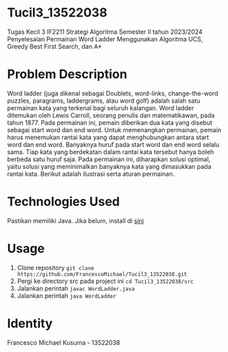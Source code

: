 # Tucil3_13522038
Tugas Kecil 3 IF2211 Strategi Algoritma Semester II tahun 2023/2024 Penyelesaian Permainan Word Ladder Menggunakan Algoritma UCS, Greedy Best First Search, dan A*

# Problem Description
Word ladder (juga dikenal sebagai Doublets, word-links, change-the-word puzzles, paragrams, laddergrams, atau word golf) adalah salah satu permainan kata yang terkenal bagi seluruh kalangan. Word ladder ditemukan oleh Lewis Carroll, seorang penulis dan matematikawan, pada tahun 1877. Pada permainan ini, pemain diberikan dua kata yang disebut sebagai start word dan end word. Untuk memenangkan permainan, pemain harus menemukan rantai kata yang dapat menghubungkan antara start word dan end word. Banyaknya huruf pada start word dan end word selalu sama. Tiap kata yang berdekatan dalam rantai kata tersebut hanya boleh berbeda satu huruf saja. Pada permainan ini, diharapkan solusi optimal, yaitu solusi yang meminimalkan banyaknya kata yang dimasukkan pada rantai kata. Berikut adalah ilustrasi serta aturan permainan.

# Technologies Used
Pastikan memiliki Java. Jika belum, install di [sini](https://www.oracle.com/java/technologies/downloads/)

# Usage
1. Clone repository `git clone https://github.com/FrancescoMichael/Tucil3_13522038.git`
2. Pergi ke directory src pada project ini `cd Tucil3_13522038/src`
3. Jalankan perintah `javac WordLadder.java`
4. Jalankan perintah `java WordLadder`

# Identity
Francesco Michael Kusuma - 13522038

